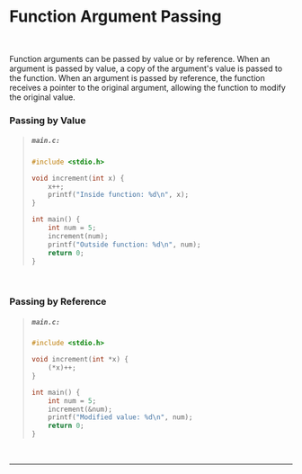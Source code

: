 # Function Argument Passing

<br>

Function arguments can be passed by value or by reference. When an argument is passed by value, a copy of the argument's value is passed to the function. When an argument is passed by reference, the function receives a pointer to the original argument, allowing the function to modify the original value.

### Passing by Value

<blockquote>

<h5 a><strong><code>main.c:</code></strong></h5>

```c
#include <stdio.h>

void increment(int x) {
    x++;
    printf("Inside function: %d\n", x);
}

int main() {
    int num = 5;
    increment(num);
    printf("Outside function: %d\n", num);
    return 0;
}

```

</blockquote>
  
<br>

### Passing by Reference

<blockquote>

<h5 a><strong><code>main.c:</code></strong></h5>

```c
#include <stdio.h>

void increment(int *x) {
    (*x)++;
}

int main() {
    int num = 5;
    increment(&num);
    printf("Modified value: %d\n", num);
    return 0;
}

```

</blockquote>
  
<br>

---
